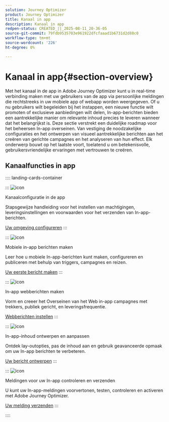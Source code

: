 ```yaml
---
solution: Journey Optimizer
product: Journey Optimizer
title: Kanaal in app
description: Kanaal in app
redpen-status: CREATED_||_2025-08-11_20-36-05
source-git-commit: 79fdb9535703e961922dfcfaaad1b6731d2d88c0
workflow-type: tm+mt
source-wordcount: '226'
ht-degree: 0%

---
```



# Kanaal in app{#section-overview}

Met het kanaal in de app in Adobe Journey Optimizer kunt u in real-time verbinding maken met uw gebruikers van de app via persoonlijke meldingen die rechtstreeks in uw mobiele app of webapp worden weergegeven. Of u nu gebruikers wilt begeleiden bij het instappen, een nieuwe functie wilt promoten of exclusieve aanbiedingen wilt delen, In-app-berichten bieden een aantrekkelijke manier om relevante inhoud precies te leveren wanneer dat het belangrijkst is. Deze sectie verstrekt een duidelijke roadmap voor het beheersen In-app overseinen. Van vestiging de noodzakelijke configuraties en het ontwerpen van visueel aantrekkelijke berichten aan het creëren van gerichte campagnes en het analyseren van hun effect. Elk onderwerp bouwt op het laatste voort, toelatend u om betekenisvolle, gebruikersvriendelijke ervaringen met vertrouwen te creëren.

## Kanaalfuncties in app

:::: landing-cards-container

:::
![icon]( https://cdn.experienceleague.adobe.com/icons/gear.svg)

Kanaalconfiguratie in de app

Stapsgewijze handleiding voor het instellen van machtigingen, leveringsinstellingen en voorwaarden voor het verzenden van In-app-berichten.

[Uw omgeving configureren](../using/in-app/inapp-configuration.md)
:::

:::
![icon]( https://cdn.experienceleague.adobe.com/icons/list-check.svg)

Mobiele in-app berichten maken

Leer hoe u mobiele In-app-berichten kunt maken, configureren en publiceren met behulp van triggers, campagnes en reizen.

[Uw eerste bericht maken](../using/in-app/create-in-app.md)
:::

:::
![icon]( https://cdn.experienceleague.adobe.com/icons/puzzle-piece.svg)

In-app webberichten maken

Vorm en creeer het Overseinen van het Web in-app campagnes met trekkers, publiek gericht, en leveringsfrequentie.

[Webberichten instellen](../using/in-app/create-in-app-web.md)
:::

:::
![icon]( https://cdn.experienceleague.adobe.com/icons/paint-brush.svg)

In-app-inhoud ontwerpen en aanpassen

Ontdek lay-outopties, pas de inhoud aan en gebruik geavanceerde opmaak om uw In-app berichten te verbeteren.

[Uw bericht ontwerpen](../using/in-app/design-in-app.md)
:::

:::
![icon]( https://cdn.experienceleague.adobe.com/icons/paper-plane.svg)

Meldingen voor uw In-app controleren en verzenden

U kunt uw In-app-meldingen voorvertonen, testen, controleren en activeren met Adobe Journey Optimizer.

[Uw melding verzenden](../using/in-app/send-in-app.md)
:::

::::
